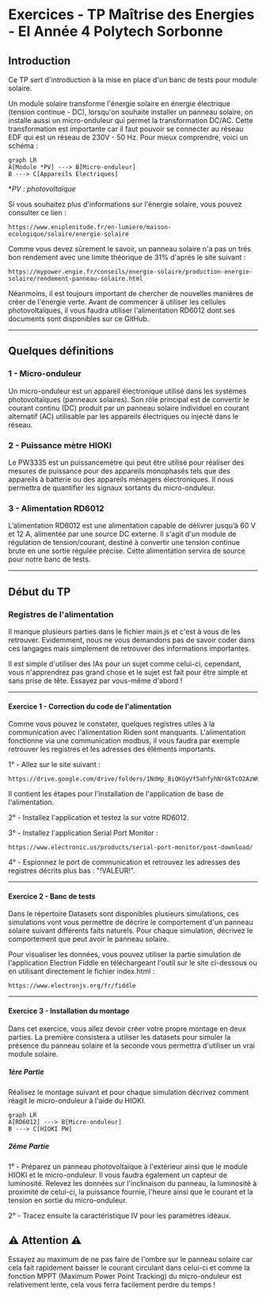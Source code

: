 # Exercices - TP Maîtrise des Energies - EI Année 4 Polytech Sorbonne

## Introduction

Ce TP sert d'introduction à la mise en place d'un banc de tests pour module solaire.

Un module solaire transforme l'énergie solaire en énergie électrique (tension continue - DC), lorsqu'on souhaite installer un panneau solaire, on installe aussi un micro-onduleur qui permet la transformation DC/AC. Cette transformation est importante car il faut pouvoir se connecter au réseau EDF qui est un réseau de 230V - 50 Hz. Pour mieux comprendre, voici un schéma :

```mermaid
graph LR
A[Module *PV] ---> B[Micro-onduleur]
B ---> C[Appareils Electriques]
```

**PV : photovoltaïque*

Si vous souhaitez plus d'informations sur l'énergie solaire, vous pouvez consulter ce lien :
```
https://www.eniplenitude.fr/en-lumiere/maison-ecologique/solaire/energie-solaire
```

Comme vous devez sûrement le savoir, un panneau solaire n'a pas un très bon rendement avec une limite théorique de 31% d'après le site suivant :
```
https://mypower.engie.fr/conseils/energie-solaire/production-energie-solaire/rendement-panneau-solaire.html
```
Néanmoins, il est toujours important de chercher de nouvelles manières de créer de l'énergie verte.
Avant de commencer à utiliser les cellules photovoltaïques, il vous faudra utiliser l'alimentation RD6012 dont ses documents sont disponibles sur ce GitHub.

---

## Quelques définitions

### 1 - Micro-onduleur

Un micro-onduleur est un appareil électronique utilisé dans les systèmes photovoltaïques (panneaux solaires). Son rôle principal est de convertir le courant continu (DC) produit par un panneau solaire individuel en courant alternatif (AC) utilisable par les appareils électriques ou injecté dans le réseau.

### 2 - Puissance mètre HIOKI

Le PW3335 est un puissancemètre qui peut être utilisé pour réaliser des mesures de puissance pour des appareils monophasés tels que des appareils à batterie ou des appareils ménagers électroniques. Il nous permettra de quantifier les signaux sortants du micro-onduleur.

### 3 - Alimentation RD6012

L’alimentation RD6012 est une alimentation capable de délivrer jusqu’à 60 V et 12 A, alimentée par une source DC externe. Il s'agit d'un module de régulation de tension/courant, destiné à convertir une tension continue brute en une sortie régulée précise. Cette alimentation servira de source pour notre banc de tests.

---

## Début du TP

### Registres de l'alimentation

Il manque plusieurs parties dans le fichier main.js et c'est à vous de les retrouver.
Evidemment, nous ne vous demandons pas de savoir coder dans ces langages mais simplement de retrouver
des informations importantes.

Il est simple d'utiliser des IAs pour un sujet comme celui-ci, cependant, vous n'apprendrez pas grand chose
et le sujet est fait pour être simple et sans prise de tête. Essayez par vous-même d'abord !

---

#### Exercice 1 - Correction du code de l'alimentation

Comme vous pouvez le constater, quelques registres utiles à la communication avec
l'alimentation Riden sont manquants. L'alimentation fonctionne via une communication modbus, 
il vous faudra par exemple retrouver les registres et les adresses des éléments importants.

1° - Allez sur le site suivant :
```
https://drive.google.com/drive/folders/1NdHp_BiQKGyVf5ahfyhNrGkTcO2AzWC0
```
Il contient les étapes pour l'installation de l'application de base de l'alimentation.

2° - Installez l'application et testez la sur votre RD6012.

3° - Installez l'application Serial Port Monitor :
```
https://www.electronic.us/products/serial-port-monitor/post-download/
```

4° - Espionnez le port de communication et retrouvez les adresses des registres décrits plus bas : "!VALEUR!".

---

#### Exercice 2 - Banc de tests

Dans le répertoire Datasets sont disponibles plusieurs simulations, ces simulations vont vous permettre de décrire le comportement d'un panneau solaire suivant différents faits naturels. Pour chaque simulation, décrivez le comportement que peut avoir le panneau solaire.

Pour visualiser les données, vous pouvez utiliser la partie simulation de l'application Electron Fiddle en téléchargeant l'outil sur le site ci-dessous ou en utilisant directement le fichier index.html :
```
https://www.electronjs.org/fr/fiddle
```

---

#### Exercice 3 - Installation du montage

Dans cet exercice, vous allez devoir créer votre propre montage en deux parties. La première consistera a utiliser les datasets pour simuler la présence du panneau solaire et la seconde vous permettra d'utiliser un vrai module solaire.

##### 1ère Partie

Réalisez le montage suivant et pour chaque simulation décrivez comment réagit le micro-onduleur à l'aide du HIOKI.

```mermaid
graph LR
A[RD6012] ---> B[Micro-onduleur]
B ---> C[HIOKI PW]
```

##### 2ème Partie

1° - Préparez un panneau photovoltaïque à l'extérieur ainsi que le module HIOKI et le micro-onduleur. Il vous faudra également un capteur de luminosité. Relevez les données sur l'inclinaison du panneau, la luminosité à proximité de celui-ci, la puissance fournie, l'heure ainsi que le courant et la tension en sortie du micro-onduleur.

2° - Tracez ensuite la caractéristique IV pour les paramètres idéaux.

## ⚠ Attention ⚠
Essayez au maximum de ne pas faire de l'ombre sur le panneau solaire car cela fait rapidement baisser le courant circulant dans celui-ci et comme la fonction MPPT (Maximum Power Point Tracking) du micro-onduleur est relativement lente, cela vous ferra facilement perdre du temps !
